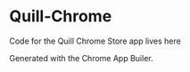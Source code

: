 # Quill-Chrome
Code for the Quill Chrome Store app lives here

Generated with the Chrome App Builer.
